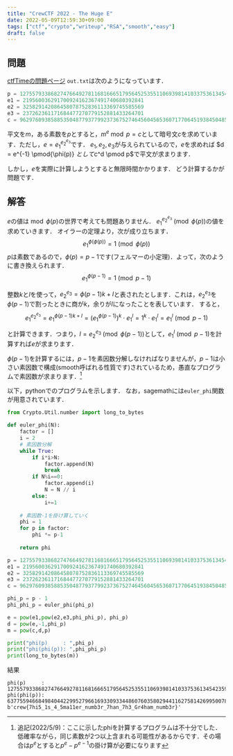 ```yaml
---
title: "CrewCTF 2022 - The Huge E"
date: 2022-05-09T12:59:30+09:00
tags: ["ctf","crypto","writeup","RSA","smooth","easy"]
draft: false
---
```


## 問題
[ctfTimeの問題ページ](https://ctftime.org/task/20470)
`out.txt`は次のようになっています．
```python
p = 127557933868274766492781168166651795645253551106939814103375361345423596703884421796150924794852741931334746816404778765897684777811408386179315837751682393250322682273488477810275794941270780027115435485813413822503016999058941190903932883823
e1 = 219560036291700924162367491740680392841
e2 = 325829142086458078752836113369745585569
e3 = 237262361171684477270779152881433264701
c = 962976093858853504877937799237367527464560456536071770645193845048591657714868645727169308285896910567283470660044952959089092802768837038911347652160892917850466319249036343642773207046774240176141525105555149800395040339351956120433647613
```
平文を$m$，ある素数を$p$とすると，$m^e \bmod p = c$として暗号文$c$を求めています．ただし，$e = {e_1}^{{e_2}^{e_3}}$です．
$e_1,e_2,e_3$が与えられているので，$e$を求めれば
$d = e^{-1} \pmod{\phi(p)} $として$c^d \pmod p$で平文が求まります．

しかし，$e$を実際に計算しようとすると無限時間かかります．
どう計算するかが問題です．

## 解答
$e$の値は$\bmod {\phi(p)}$の世界で考えても問題ありません．
${e_1}^{{e_2}^{e_3}} \pmod{\phi(p)}$の値を求めていきます．
オイラーの定理より，次が成り立ちます．
$${e_1}^{\phi(\phi(p))} = 1 \pmod{\phi(p)} $$
$p$は素数であるので，$\phi(p)=p-1$です(フェルマーの小定理)．よって，次のように書き換えられます．
$${e_1}^{\phi(p-1)} = 1 \pmod{p-1}$$

整数$k$と$l$を使って，${e_2}^{e_3} = \phi(p-1)k+l$と表されたとします．これは，${e_2}^{e_3}$を$\phi(p-1)$で割ったときに商が$k$，余りが$l$になったことを表しています．
すると，
$${e_1}^{{e_2}^{e_3}} = {e_1}^{ \phi(p-1)k+l} = ({e_1}^{\phi(p-1)})^k\cdot {e_1}^l = 1^k \cdot {e_1}^l = {e_1}^l \pmod{p-1}$$

と計算できます．つまり，$l={e_2}^{e_3} \pmod{\phi(p-1)}$として，${e_1}^l \pmod{p-1}$を計算すれば$e$が求まります．

$\phi(p-1)$を計算するには，$p-1$を素因数分解しなければなりませんが，$p-1$は小さい素因数で構成(smooth呼ばれる性質です)されているため，愚直なプログラムで素因数が求まります．[^1]

以下，pythonでのプログラムを示します．
なお，sagemathには`euler_phi`関数が用意されています．

```python
from Crypto.Util.number import long_to_bytes

def euler_phi(N):
    factor = []
    i = 2
    # 素因数分解
    while True: 
        if i*i>N:
            factor.append(N)
            break
        if N%i==0:
            factor.append(i)
            N = N // i
        else:
            i+=1
    
    # 素因数-1を掛け算していく
    phi = 1
    for p in factor:
        phi *= p-1
    
    return phi

p = 127557933868274766492781168166651795645253551106939814103375361345423596703884421796150924794852741931334746816404778765897684777811408386179315837751682393250322682273488477810275794941270780027115435485813413822503016999058941190903932883823
e1 = 219560036291700924162367491740680392841
e2 = 325829142086458078752836113369745585569
e3 = 237262361171684477270779152881433264701
c = 962976093858853504877937799237367527464560456536071770645193845048591657714868645727169308285896910567283470660044952959089092802768837038911347652160892917850466319249036343642773207046774240176141525105555149800395040339351956120433647613

phi_p = p - 1
phi_phi_p = euler_phi(phi_p)

e = pow(e1,pow(e2,e3,phi_phi_p), phi_p)
d = pow(e,-1,phi_p)
m = pow(c,d,p)

print("phi(p)     : ",phi_p)
print("phi(phi(p)): ",phi_phi_p)
print(long_to_bytes(m))

```

結果
```none
phi(p)     :  127557933868274766492781168166651795645253551106939814103375361345423596703884421796150924794852741931334746816404778765897684777811408386179315837751682393250322682273488477810275794941270780027115435485813413822503016999058941190903932883822
phi(phi(p)):  63775594668498404422995279661693309334486076035802944116275814269950078792958445557761589097717204934857369990271713664698474867142217580223510594284968730411939236198524531363514002763605853593498040656788050786948899096447734618521600000000
b'crew{7hi5_1s_4_5ma11er_numb3r_7han_7h3_Gr4ham_numb3r}'
```


[^1]: 追記(2022/5/9)：ここに示したphiを計算するプログラムは不十分でした．低確率ながら，同じ素数が2つ以上含まれる可能性があるからです．その場合は$p^e$とすると$p^e-p^{e-1}$の掛け算が必要になります

